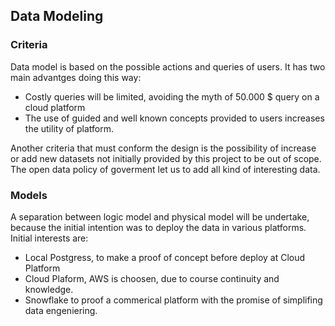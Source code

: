 ## Data Modeling

### Criteria

Data model is based on the possible actions and queries of users. It has two main advantges doing this way:
* Costly queries will be limited, avoiding the myth of 50.000 $ query on a cloud platform
* The use of guided and well known concepts provided to users increases the utility of platform.

Another criteria that must conform the design is the possibility of increase or add new datasets
not initially provided by this project to be out of scope. The open data policy of goverment let us to
add all kind of interesting data. 

### Models

A separation between logic model and physical model will be undertake, because the initial intention 
was to deploy the data in various platforms. Initial interests are:

* Local Postgress, to make a proof of concept before deploy at Cloud Platform
* Cloud Plaform, AWS is choosen, due to course continuity and knowledge.
* Snowflake to proof a commerical platform with the promise of simplifing data engeniering. 

